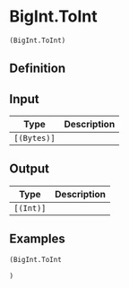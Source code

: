 # BigInt.ToInt

```clojure
(BigInt.ToInt)
```

## Definition


## Input
| Type | Description |
|------|-------------|
| `[(Bytes)]` |  |


## Output
| Type | Description |
|------|-------------|
| `[(Int)]` |  |


## Examples

```clojure
(BigInt.ToInt

)
```

